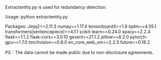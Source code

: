 Extractentity.py is used for redundancy detection.

Usage:
python extractentity.py

Packages:
Jinja2==2.11.3
numpy==1.17.4
tensorboardX==1.6
tqdm==4.55.1
transformers[sentencepiece]==4.1.1
scikit-learn==0.24.0
spacy==2.2.4
flask==1.1.2 
flask-cors==3.0.10
gevent==21.1.2
pillow==8.2.0
pytorch-gpu==1.7.0
torchvision==0.8.0
en_core_web_sm==2.2.5
future==0.18.2

PS：The data cannot be made public due to non-disclosure agreements.
